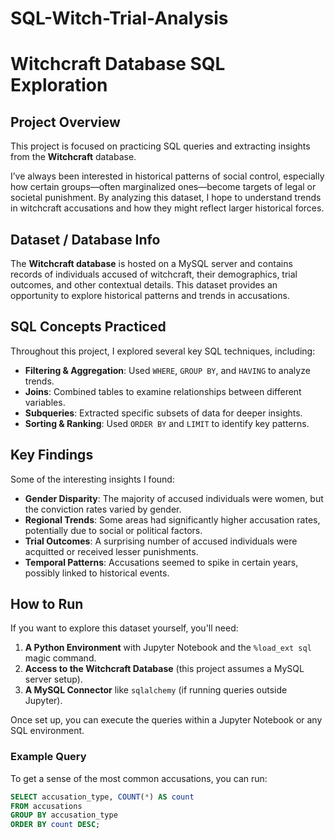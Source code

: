 # SQL-Witch-Trial-Analysis

# Witchcraft Database SQL Exploration  

## Project Overview  
This project is focused on practicing SQL queries and extracting insights from the **Witchcraft** database.  

I’ve always been interested in historical patterns of social control, especially how certain groups—often marginalized ones—become targets of legal or societal punishment. By analyzing this dataset, I hope to understand trends in witchcraft accusations and how they might reflect larger historical forces.  

## Dataset / Database Info  
The **Witchcraft database** is hosted on a MySQL server and contains records of individuals accused of witchcraft, their demographics, trial outcomes, and other contextual details. This dataset provides an opportunity to explore historical patterns and trends in accusations.  

## SQL Concepts Practiced  
Throughout this project, I explored several key SQL techniques, including:  

- **Filtering & Aggregation**: Used `WHERE`, `GROUP BY`, and `HAVING` to analyze trends.  
- **Joins**: Combined tables to examine relationships between different variables.  
- **Subqueries**: Extracted specific subsets of data for deeper insights.  
- **Sorting & Ranking**: Used `ORDER BY` and `LIMIT` to identify key patterns.  

## Key Findings  
Some of the interesting insights I found:  

- **Gender Disparity**: The majority of accused individuals were women, but the conviction rates varied by gender.  
- **Regional Trends**: Some areas had significantly higher accusation rates, potentially due to social or political factors.  
- **Trial Outcomes**: A surprising number of accused individuals were acquitted or received lesser punishments.  
- **Temporal Patterns**: Accusations seemed to spike in certain years, possibly linked to historical events.  

## How to Run  
If you want to explore this dataset yourself, you'll need:  

1. **A Python Environment** with Jupyter Notebook and the `%load_ext sql` magic command.  
2. **Access to the Witchcraft Database** (this project assumes a MySQL server setup).  
3. **A MySQL Connector** like `sqlalchemy` (if running queries outside Jupyter).  

Once set up, you can execute the queries within a Jupyter Notebook or any SQL environment.  

### Example Query  
To get a sense of the most common accusations, you can run:  

```sql
SELECT accusation_type, COUNT(*) AS count  
FROM accusations  
GROUP BY accusation_type  
ORDER BY count DESC;  

